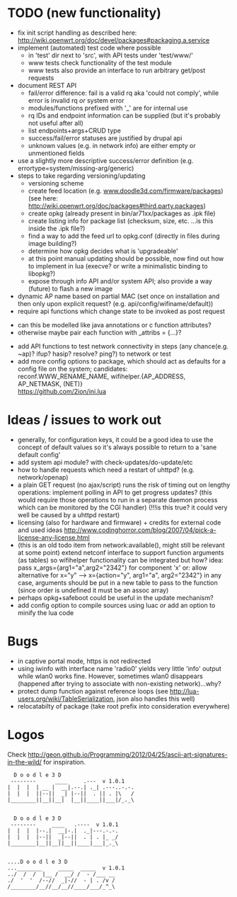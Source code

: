 # TODO (new functionality)
 - fix init script handling as described here: http://wiki.openwrt.org/doc/devel/packages#packaging.a.service
 - implement (automated) test code where possible
   * in 'test' dir next to 'src', with API tests under 'test/www/'
   * www tests check functionality of the test module
   * www tests also provide an interface to run arbitrary get/post requests
 - document REST API
   * fail/error difference: fail is a valid rq aka 'could not comply', while error is invalid rq _or_ system error
   * modules/functions prefixed with '_' are for internal use
   * rq IDs and endpoint information can be supplied (but it's probably not useful after all)
   * list endpoints+args+CRUD type
   * success/fail/error statuses are justified by drupal api
   * unknown values (e.g. in network info) are either empty or unmentioned fields
 - use a slightly more descriptive success/error definition (e.g. errortype=system/missing-arg/generic)
 - steps to take regarding versioning/updating
   * versioning scheme
   * create feed location (e.g. www.doodle3d.com/firmware/packages) (see here: http://wiki.openwrt.org/doc/packages#third.party.packages)
   * create opkg (already present in bin/ar71xx/packages as .ipk file)
   * create listing info for package list (checksum, size, etc. ...is this inside the .ipk file?)
   * find a way to add the feed url to opkg.conf (directly in files during image building?)
   * determine how opkg decides what is 'upgradeable'
   * at this point manual updating should be possible, now find out how to implement in lua (execve? or write a minimalistic binding to libopkg?)
   * expose through info API and/or system API; also provide a way (future) to flash a new image
 - dynamic AP name based on partial MAC (set once on installation and then only upon explicit request? (e.g. api/config/wifiname/default))
 - require api functions which change state to be invoked as post request
  * can this be modelled like java annotations or c function attributes?
  * otherwise maybe pair each function with <func>_attribs = {…}?
 - add API functions to test network connectivity in steps (any chance(e.g. ~ap)? ifup? hasip? resolve? ping?) to network or test
 - add more config options to package, which should act as defaults for a config file on the system; candidates:  
   reconf.WWW_RENAME_NAME, wifihelper.{AP_ADDRESS, AP_NETMASK, (NET)}  
   <https://github.com/2ion/ini.lua>


# Ideas / issues to work out
 - generally, for configuration keys, it could be a good idea to use the concept of default values so it's always possible to return to a 'sane default config'
 - add system api module? with check-updates/do-update/etc
 - how to handle requests which need a restart of uhttpd? (e.g. network/openap)
 - a plain GET request (no ajax/script) runs the risk of timing out on lengthy operations: implement polling in API to get progress updates?
   (this would require those operations to run in a separate daemon process which can be monitored by the CGI handler)
   (!!!is this true? it could very well be caused by a uhttpd restart) 
 - licensing (also for hardware and firmware) + credits for external code and used ideas
  <http://www.codinghorror.com/blog/2007/04/pick-a-license-any-license.html>
 - (this is an old todo item from network:available(), might still be relevant at some point)
   extend netconf interface to support function arguments (as tables) so wifihelper functionality can be integrated
   but how? idea: pass x_args={arg1="a",arg2="2342"} for component 'x'
   or: allow alternative for x="y" --> x={action="y", arg1="a", arg2="2342"}
   in any case, arguments should be put in a new table to pass to the function (since order is undefined it must be an assoc array)
 - perhaps opkg+safeboot could be useful in the update mechanism?
 - add config option to compile sources using luac _or_ add an option to minify the lua code


# Bugs
 - in captive portal mode, https is not redirected
 - using iwinfo with interface name 'radio0' yields very little 'info' output while wlan0 works fine.
   However, sometimes wlan0 disappears (happened after trying to associate with non-existing network)...why?
 - protect dump function against reference loops (see <http://lua-users.org/wiki/TableSerialization>, json also handles this well)
 - relocatabilty of package (take root prefix into consideration everywhere)


# Logos

Check <http://geon.github.io/Programming/2012/04/25/ascii-art-signatures-in-the-wild/> for inspiration.


      D o o d l e 3 D
     --------      ____     .---  v 1.0.1
    |  |  |  | __ |  __|.--.| ._| .---..-.-.
    |  |  |  ||--||  _| |--||  . || . |\   /
    |________||__||__|  |__||____||___|/_._\


      D o o d l e 3 D
     --------     ____   .----  v 1.0.1
    |  |  |  |--.|  __|-.|  ._|---.-.-.
    |  |  |  |--||  _|--||  . | . |_ _/
    |________|__||__||__||____|___|_._\


    ....D o o d l e 3 D
    ...________     _____  _____  v 1.0.1 
    ../  /  /  |__ /  __/ /  - /___ __
    ./  '  '  /--//  _|-//  - | . /v /
    /________/__//__/__//____/___/_^_\
